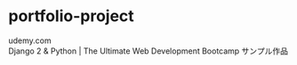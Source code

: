 # portfolio-project

udemy.com <br />
Django 2 & Python | The Ultimate Web Development Bootcamp サンプル作品
